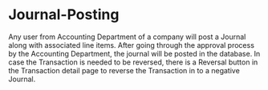 # Journal-Posting
Any user from Accounting Department of a company will post a Journal along with associated line items. After going through the approval process by the Accounting Department, the journal will be posted in the database. In case the Transaction is needed to be reversed, there is a Reversal button in the Transaction detail page to reverse the Transaction in to a negative Journal. 
